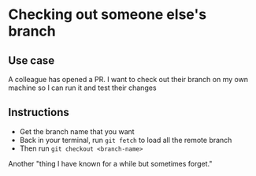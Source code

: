 # Checking out someone else's branch 

## Use case 

A colleague has opened a PR. I want to check out their branch on my own machine so I can run it and test their changes 

## Instructions 

- Get the branch name that you want
- Back in your terminal, run `git fetch` to load all the remote branch
- Then run `git checkout <branch-name>`

Another "thing I have known for a while but sometimes forget." 
